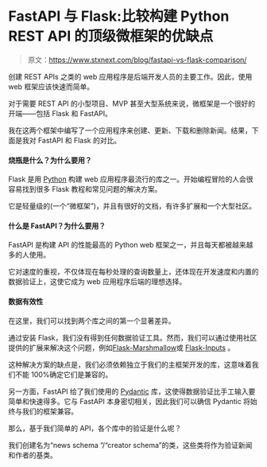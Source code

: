 # FastAPI 与 Flask:比较构建 Python REST API 的顶级微框架的优缺点

> 原文：<https://www.stxnext.com/blog/fastapi-vs-flask-comparison/>

 创建 REST APIs 之类的 web 应用程序是后端开发人员的主要工作。因此，使用 web 框架应该快速而简单。

对于需要 REST API 的小型项目、MVP 甚至大型系统来说，微框架是一个很好的开端——包括 Flask 和 FastAPI。

我在这两个框架中编写了一个应用程序来创建、更新、下载和删除新闻。结果，下面是我对 FastAPI 和 Flask 的对比。 

#### 烧瓶是什么？为什么要用？

Flask 是用 [Python](/services/python-development/) 构建 web 应用程序最流行的库之一。开始编程冒险的人会很容易找到很多 Flask 教程和常见问题的解决方案。

它是轻量级的(一个“微框架”)，并且有很好的文档，有许多扩展和一个大型社区。

#### 什么是 FastAPI？为什么要用？

FastAPI 是构建 API 的性能最高的 Python web 框架[](https://fastapi.tiangolo.com/#performance)之一，并且每天都被越来越多的人使用。

它对速度的重视，不仅体现在每秒处理的查询数量上，还体现在开发速度和内置的数据验证上，这使它成为 web 应用程序后端的理想选择。

#### 数据有效性

在这里，我们可以找到两个库之间的第一个显著差异。

通过安装 Flask，我们没有得到任何数据验证工具。然而，我们可以通过使用社区提供的扩展来解决这个问题，例如[Flask-Marshmallow](https://flask-marshmallow.readthedocs.io/en/latest/)或 [Flask-Inputs](https://pythonhosted.org/Flask-Inputs/) 。

这种解决方案的缺点是，我们必须依赖独立于我们的主框架开发的库，这意味着我们不能 100%确定它们是兼容的。

另一方面，FastAPI 给了我们使用的 [Pydantic](https://pydantic-docs.helpmanual.io/) 库，这使得数据验证比手工输入要简单和快速得多。它与 FastAPI 本身密切相关，因此我们可以确信 Pydantic 将始终与我们的框架兼容。

那么，基于我们简单的 API，各个库中的验证是什么呢？

我们创建名为“news schema ”/“creator schema”的类，这些类将作为验证新闻和作者的基类。